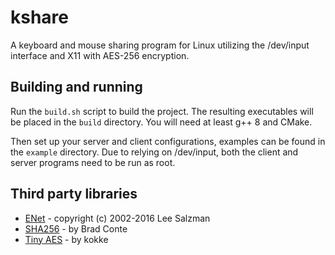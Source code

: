 # kshare
A keyboard and mouse sharing program for Linux utilizing the /dev/input interface and X11 with AES-256 encryption.

## Building and running
Run the `build.sh` script to build the project. The resulting executables will be placed in the `build` directory. 
You will need at least g++ 8 and CMake.

Then set up your server and client configurations, examples can be found in the `example` directory.
Due to relying on /dev/input, both the client and server programs need to be run as root.

## Third party libraries
- [ENet](https://github.com/lsalzman/enet) - copyright (c) 2002-2016 Lee Salzman
- [SHA256](https://github.com/B-Con/crypto-algorithms) - by Brad Conte
- [Tiny AES](https://github.com/kokke) - by  kokke